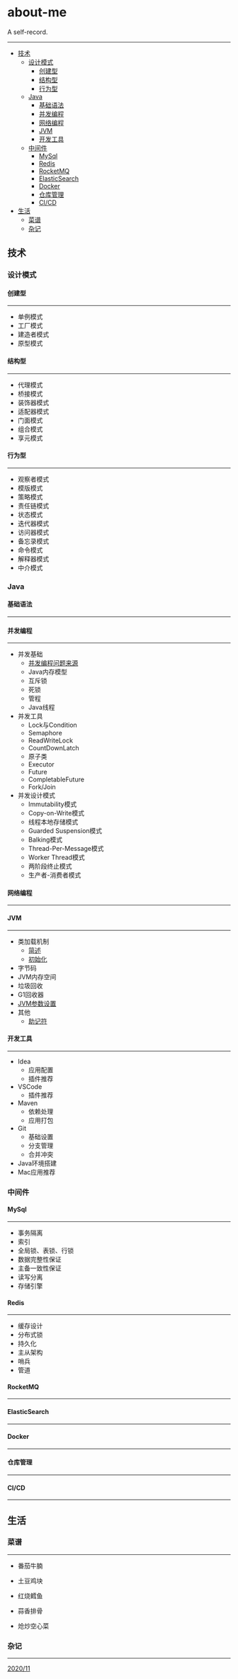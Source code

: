 # about-me

A self-record.

---

- [技术](#技术)
    - [设计模式](#设计模式)
        - [创建型](#创建型)
        - [结构型](#结构型)
        - [行为型](#行为型)
    - [Java](#Java)
        - [基础语法](#基础语法)
        - [并发编程](#并发编程)
        - [网络编程](#网络编程)
        - [JVM](#JVM)
        - [开发工具](#开发工具)
    - [中间件](#中间件)
        - [MySql](#MySql)
        - [Redis](#Redis)
        - [RocketMQ](#RocketMQ)
        - [ElasticSearch](#ElasticSearch)
        - [Docker](#Docker)
        - [仓库管理](#仓库管理)
        - [CI/CD](#CI/CD)
- [生活](#生活)
    - [菜谱](#菜谱)
    - [杂记](#杂记)

## 技术

### **设计模式**

#### 创建型
---

- 单例模式
- 工厂模式
- 建造者模式
- 原型模式

#### 结构型
---

- 代理模式
- 桥接模式
- 装饰器模式
- 适配器模式
- 门面模式
- 组合模式
- 享元模式

#### 行为型
---

- 观察者模式
- 模版模式
- 策略模式
- 责任链模式
- 状态模式
- 迭代器模式
- 访问器模式
- 备忘录模式
- 命令模式
- 解释器模式
- 中介模式

### **Java**

#### 基础语法
---

#### 并发编程
---

- 并发基础
    - [并发编程问题来源](note/concurrent/1_problemSourceAndTreatmentPlan.md)
    - Java内存模型
    - 互斥锁
    - 死锁
    - 管程
    - Java线程
- 并发工具
    - Lock与Condition
    - Semaphore
    - ReadWriteLock
    - CountDownLatch
    - 原子类
    - Executor
    - Future
    - CompletableFuture
    - Fork/Join
- 并发设计模式
    - Immutability模式
    - Copy-on-Write模式
    - 线程本地存储模式
    - Guarded Suspension模式
    - Balking模式
    - Thread-Per-Message模式
    - Worker Thread模式
    - 两阶段终止模式
    - 生产者-消费者模式

#### 网络编程
---

#### JVM
---

- 类加载机制
    - [简述](note/jvm/classloader/1_introduction.md)
    - [初始化](note/jvm/classloader/1_introduction.md)
- 字节码
- JVM内存空间
- 垃圾回收
- G1回收器
- [JVM参数设置](note/jvm/config/jvmParameterConfig.md)
- 其他
    - [助记符](note/jvm/else/jvmMnemonic.md)

#### 开发工具
---

- Idea
    - 应用配置
    - 插件推荐
- VSCode
    - 插件推荐
- Maven
    - 依赖处理
    - 应用打包
- Git
    - 基础设置
    - 分支管理
    - 合并冲突
- Java环境搭建
- Mac应用推荐

### **中间件**

#### MySql
---

- 事务隔离
- 索引
- 全局锁、表锁、行锁
- 数据完整性保证
- 主备一致性保证
- 读写分离
- 存储引擎

#### Redis
---

- 缓存设计
- 分布式锁
- 持久化
- 主从架构
- 哨兵
- 管道

#### RocketMQ
---

#### ElasticSearch
---

#### Docker
---

#### 仓库管理
---

#### CI/CD
---

## 生活

### **菜谱**
---

- 番茄牛腩

- 土豆鸡块

- 红烧鳕鱼

- 蒜香排骨

- 炝炒空心菜

### **杂记**
---
[2020/11](note/live/miscellanea/2020/11)